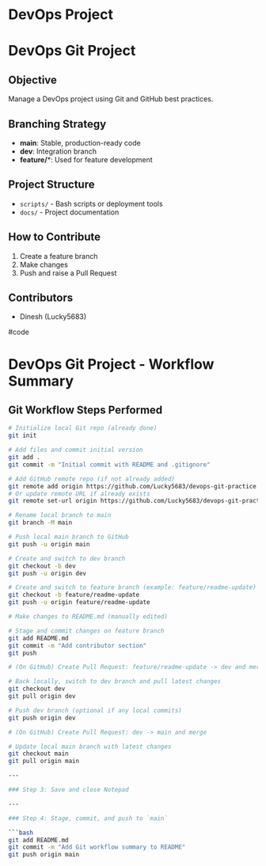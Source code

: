 # DevOps Project 
# DevOps Git Project

## Objective
Manage a DevOps project using Git and GitHub best practices.

## Branching Strategy
- **main**: Stable, production-ready code
- **dev**: Integration branch
- **feature/***: Used for feature development

## Project Structure
- `scripts/` - Bash scripts or deployment tools
- `docs/` - Project documentation

## How to Contribute
1. Create a feature branch
2. Make changes
3. Push and raise a Pull Request
## Contributors
- Dinesh (Lucky5683)
 

#code
# DevOps Git Project - Workflow Summary

## Git Workflow Steps Performed

```bash
# Initialize local Git repo (already done)
git init

# Add files and commit initial version
git add .
git commit -m "Initial commit with README and .gitignore"

# Add GitHub remote repo (if not already added)
git remote add origin https://github.com/Lucky5683/devops-git-practice.git
# Or update remote URL if already exists
git remote set-url origin https://github.com/Lucky5683/devops-git-practice.git

# Rename local branch to main
git branch -M main

# Push local main branch to GitHub
git push -u origin main

# Create and switch to dev branch
git checkout -b dev
git push -u origin dev

# Create and switch to feature branch (example: feature/readme-update)
git checkout -b feature/readme-update
git push -u origin feature/readme-update

# Make changes to README.md (manually edited)

# Stage and commit changes on feature branch
git add README.md
git commit -m "Add contributor section"
git push

# (On GitHub) Create Pull Request: feature/readme-update -> dev and merge

# Back locally, switch to dev branch and pull latest changes
git checkout dev
git pull origin dev

# Push dev branch (optional if any local commits)
git push origin dev

# (On GitHub) Create Pull Request: dev -> main and merge

# Update local main branch with latest changes
git checkout main
git pull origin main

---

### Step 3: Save and close Notepad

---

### Step 4: Stage, commit, and push to `main`

```bash
git add README.md
git commit -m "Add Git workflow summary to README"
git push origin main

